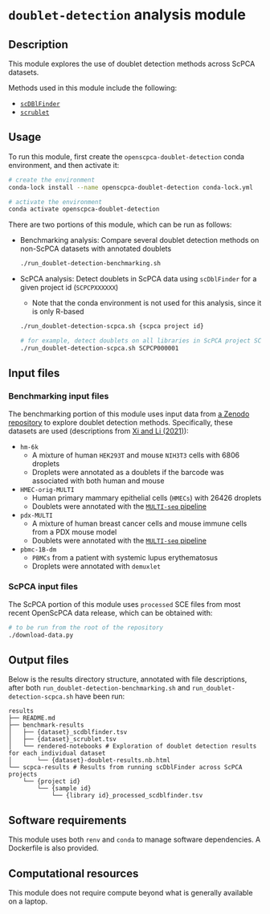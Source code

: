 # `doublet-detection` analysis module

## Description

This module explores the use of doublet detection methods across ScPCA datasets.

Methods used in this module include the following:

- [`scDBlFinder`](https://bioconductor.org/packages/release/bioc/html/scDblFinder.html)
- [`scrublet`](https://github.com/swolock/scrublet)


## Usage

To run this module, first create the `openscpca-doublet-detection` conda environment, and then activate it:

```sh
# create the environment
conda-lock install --name openscpca-doublet-detection conda-lock.yml

# activate the environment
conda activate openscpca-doublet-detection
```

There are two portions of this module, which can be run as follows:

- Benchmarking analysis: Compare several doublet detection methods on non-ScPCA datasets with annotated doublets
  ```sh
  ./run_doublet-detection-benchmarking.sh
  ```

- ScPCA analysis: Detect doublets in ScPCA data using `scDblFinder` for a given project id (`SCPCPXXXXXX`)
  - Note that the conda environment is not used for this analysis, since it is only R-based
  ```sh
  ./run_doublet-detection-scpca.sh {scpca project id}

  # for example, detect doublets on all libraries in ScPCA project SCPCP000001:
  ./run_doublet-detection-scpca.sh SCPCP000001
  ```



## Input files

### Benchmarking input files

The benchmarking portion of this module uses input data from [a Zenodo repository](https://doi.org/10.5281/zenodo.4562782) to explore doublet detection methods.
Specifically, these datasets are used (descriptions from [Xi and Li (2021)](https://doi.org/10.1016/j.cels.2020.11.008)):
- `hm-6k`
  - A mixture of human `HEK293T` and mouse `NIH3T3` cells with 6806 droplets
  - Droplets were annotated as a doublets if the barcode was associated with both human and mouse
- `HMEC-orig-MULTI`
  - Human primary mammary epithelial cells (`HMECs`) with 26426 droplets
  - Doublets were annotated with the [`MULTI-seq` pipeline](https://github.com/chris-mcginnis-ucsf/MULTI-seq)
- `pdx-MULTI`
  - A mixture of human breast cancer cells and mouse immune cells from a PDX mouse model
  - Doublets were annotated with the [`MULTI-seq` pipeline](https://github.com/chris-mcginnis-ucsf/MULTI-seq)
- `pbmc-1B-dm`
  - `PBMCs` from a patient with systemic lupus erythematosus
  - Droplets were annotated with `demuxlet`

### ScPCA input files

The ScPCA portion of this module uses `processed` SCE files from most recent OpenScPCA data release, which can be obtained with:

```sh
# to be run from the root of the repository
./download-data.py
```


## Output files

Below is the results directory structure, annotated with file descriptions, after both `run_doublet-detection-benchmarking.sh` and `run_doublet-detection-scpca.sh` have been run:

```
results
├── README.md
├── benchmark-results
│   ├── {dataset}_scdblfinder.tsv
│   ├── {dataset}_scrublet.tsv
│   └── rendered-notebooks # Exploration of doublet detection results for each individual dataset
│       └── {dataset}-doublet-results.nb.html
└── scpca-results # Results from running scDblFinder across ScPCA projects
    └── {project id}
        └── {sample id}
            └── {library id}_processed_scdblfinder.tsv
```

## Software requirements

This module uses both `renv` and `conda` to manage software dependencies.
A Dockerfile is also provided.

## Computational resources

This module does not require compute beyond what is generally available on a laptop.
